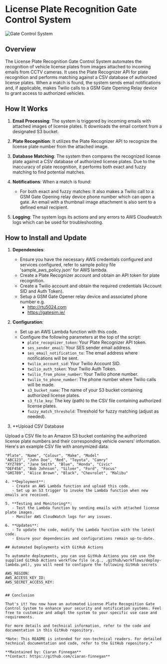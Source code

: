 # License Plate Recognition Gate Control System

![Gate Control System](https://your-github-repo-url.com/path/to/your/image.png)

## Overview

The License Plate Recognition Gate Control System automates the recognition of vehicle license plates from images attached to incoming emails from CCTV cameras. It uses the Plate Recognizer API for plate recognition and performs matching against a CSV database of authorized license plates. When a match is found, the system sends email notifications and, if applicable, makes Twilio calls to a GSM Gate Opening Relay device to grant access to authorized vehicles.

## How It Works

1. **Email Processing**: The system is triggered by incoming emails with attached images of license plates. It downloads the email content from a designated S3 bucket.

2. **Plate Recognition**: It utilizes the Plate Recognizer API to recognize the license plate number from the attached image.

3. **Database Matching**: The system then compares the recognized license plate against a CSV database of authorized license plates. Due to the inaccuracy of plate recognition, it performs both exact and fuzzy matching to find potential matches.

4. **Notifications**: When a match is found:
   - For both exact and fuzzy matches: It also makes a Twilio call to a GSM Gate Opening relay device phone number which can open a gate. An email with a thumbnail image attachment is also sent to a defined email recipient.

5. **Logging**: The system logs its actions and any errors to AWS Cloudwatch logs which can be used for troubleshooting.

## How to Install and Update

1. **Dependencies**:
   - Ensure you have the necessary AWS credentials configured and services configured, refer to sample policy file 'sample_aws_policy.json' for AWS lambda.
   - Create a Plate Recognizer account and obtain an API token for plate recognition.
   - Create a Twilio account and obtain the required credentials (Account SID and Auth Token).
   - Setup a GSM Gate Opener relay device and associated phone number e.g.
     - http://rtu5024.com
     - https://gatesim.ie/

2. **Configuration**:
   - Set up an AWS Lambda function with this code.
   - Configure the following parameters at the top of the script:
     - `plate_recognizer_token`: Your Plate Recognizer API token.
     - `ses_sender_email`: Your SES sender email address.
     - `ses_email_notification_to`: The email address where notifications will be sent.
     - `twilio_account_sid`: Your Twilio Account SID.
     - `twilio_auth_token`: Your Twilio Auth Token.
     - `twilio_from_phone_number`: Your Twilio phone number.
     - `twilio_to_phone_number`: The phone number where Twilio calls will be made.
     - `s3_bucket_name`: The name of your S3 bucket containing authorized license plates.
     - `s3_file_key`: The key (path) to the CSV file containing authorized license plates.
     - `fuzzy_match_threshold`: Threshold for fuzzy matching (adjust as needed).

3. **Upload CSV Database

Upload a CSV file to an Amazon S3 bucket containing the authorized license plate numbers and their corresponding vehicle owners' information. Here's an example CSV file with anonymized data:

```csv
"Plate", "Name", "Colour", "Make", "Model"
"ABC123", "John Doe", "Red", "Toyota", "Camry"
"XYZ789", "Jane Smith", "Blue", "Honda", "Civic"
"DEF456", "Bob Johnson", "Silver", "Ford", "Focus"
"GHI789", "Alice Brown", "Black", "Chevrolet", "Malibu"

4. **Deployment**:
   - Create an AWS Lambda function and upload this code.
   - Set up an S3 trigger to invoke the Lambda function when new emails are received.

5. **Testing and Monitoring**:
   - Test the Lambda function by sending emails with attached license plate images.
   - Monitor AWS CloudWatch logs for any issues.

6. **Updates**:
   - To update the code, modify the Lambda function with the latest code.
   - Ensure your dependencies and configurations remain up-to-date.

## Automated Deployments with GitHub Actions

To automate deployments, you can use GitHub Actions you can use the supplied GitHub Actions workflow file (e.g., .github/workflows/deploy-lambda.yml), you will need to configure the following GitHub secrets

AWS_REGION:
AWS_ACCESS_KEY_ID: 
AWS_SECRET_ACCESS_KEY:


## Conclusion

That's it! You now have an automated License Plate Recognition Gate Control System to enhance your security and notification systems. Feel free to customize and adapt the system to your specific use case and requirements.

For more details and technical information, refer to the code and documentation in this GitHub repository.

*Note: This README is intended for non-technical readers. For detailed technical documentation and code, refer to the GitHub repository.*

**Maintained by: Ciaran Finnegan**
**Contact: https://github.com/ciaran-finnegan**

